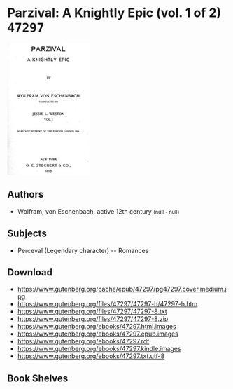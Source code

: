 # Parzival: A Knightly Epic (vol. 1 of 2) <kbd>47297</kbd>

![](./cover.medium.jpg "")

## Authors


 - Wolfram, von Eschenbach, active 12th century <small>(null - null)</small>

## Subjects


 - Perceval (Legendary character) -- Romances

## Download


 - https://www.gutenberg.org/cache/epub/47297/pg47297.cover.medium.jpg
 - https://www.gutenberg.org/files/47297/47297-h/47297-h.htm
 - https://www.gutenberg.org/files/47297/47297-8.txt
 - https://www.gutenberg.org/files/47297/47297-8.zip
 - https://www.gutenberg.org/ebooks/47297.html.images
 - https://www.gutenberg.org/ebooks/47297.epub.images
 - https://www.gutenberg.org/ebooks/47297.rdf
 - https://www.gutenberg.org/ebooks/47297.kindle.images
 - https://www.gutenberg.org/ebooks/47297.txt.utf-8

## Book Shelves


